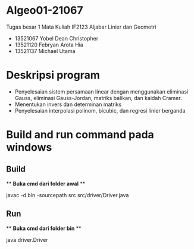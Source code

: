 # Algeo01-21067
Tugas besar 1 Mata Kuliah IF2123 Aljabar Linier dan Geometri
- 13521067 Yobel Dean Christopher
- 13521120 Febryan Arota Hia
- 13521137 Michael Utama

# Deskripsi program
- Penyelesaian sistem persamaan linear dengan menggunakan eliminasi Gauss, eliminasi Gauss-Jordan, matriks balikan, dan kaidah Cramer.
- Menentukan invers dan determinan matriks
- Penyelesaian interpolasi polinom, bicubic, dan regresi linier berganda

# Build and run command pada windows
## Build
** **Buka cmd dari folder awal** **

javac -d bin -sourcepath src src/driver/Driver.java

## Run
** **Buka cmd dari folder bin** **

java driver.Driver
